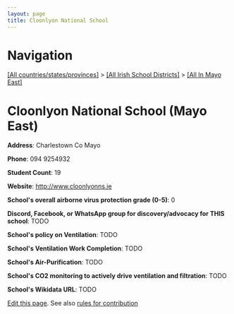 ```yaml
---
layout: page
title: Cloonlyon National School
---
```

# Navigation

[[All countries/states/provinces]](../../..) > [[All Irish School Districts]](../..) > [[All In Mayo East]](..)

# Cloonlyon National School (Mayo East)

**Address**: Charlestown Co Mayo

**Phone**: 094 9254932

**Student Count**: 19

**Website**: <http://www.cloonlyonns.ie>

**School's overall airborne virus protection grade (0-5)**: 0

**Discord, Facebook, or WhatsApp group for discovery/advocacy for THIS school**: TODO

**School's policy on Ventilation**: TODO

**School's Ventilation Work Completion**: TODO

**School's Air-Purification**: TODO

**School's CO2 monitoring to actively drive ventilation and filtration**: TODO

**School's Wikidata URL**: TODO


[Edit this page](https://github.com/ventilate-schools/Ireland/edit/main/./Mayo_East/Cloonlyon_National_School.md). See also [rules for contribution](../../../contribution-rules/)